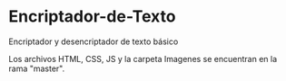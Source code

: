 # Encriptador-de-Texto
Encriptador y desencriptador de texto básico

Los archivos HTML, CSS, JS y la carpeta Imagenes se encuentran en la rama "master".

